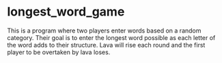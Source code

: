 # longest_word_game
This is a program where two players enter words based on a random category.
Their goal is to enter the longest word possible as each letter of the word adds to their structure.
Lava will rise each round and the first player to be overtaken by lava loses.
